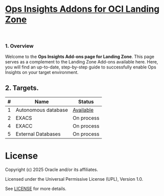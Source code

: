 # **[Ops Insights Addons for OCI Landing Zone](#)**

&nbsp; 

### 1. Overview

Welcome to the **Ops Insights Add-ons page for Landing Zone**. 
This page serves as a complement to the Landing Zone Add-ons available here.
Here, you will find an up-to-date, step-by-step guide to successfully enable Ops Insights on your target environment.


## 2. Targets.

| # |  Name | Status |
|:--:|---|---|
| 1 | Autonomous database| [Available](.steps_to_enable_DBM.md) |
| 2 |  EXACS | On process| | 
| 4 | EXACC | On process|
| 5 |  External Databases | On process | 



# License

Copyright (c) 2025 Oracle and/or its affiliates.

Licensed under the Universal Permissive License (UPL), Version 1.0.

See [LICENSE](/LICENSE.txt) for more details.
